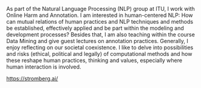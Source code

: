As part of the Natural Language Processing (NLP) group at ITU, I work with Online Harm and Annotation. I am interested in human-centered NLP: How can mutual relations of human practices and NLP techniques and methods be established, effectively applied and be part within the modeling and development processes? Besides that, I am also teaching within the course Data Mining and give guest lectures on annotation practices. Generally, I enjoy reflecting on our societal coexistence. I like to delve into possibilities and risks (ethical, political and legally) of computational methods and how these reshape human practices, thinking and values, especially where human interaction is involved.

https://stromberg.ai/
